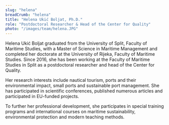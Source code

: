 ```yaml
---
slug: "helena"
breadCrumb: "helena"
title: "Helena Ukić Boljat, Ph.D."
role: "Postdoctoral Researcher & Head of the Center for Quality"
photo: "/images/team/helena.JPG"
---
```


Helena Ukić Boljat graduated from the University of Split, Faculty of Maritime Studies, with a Master of Science in Maritime Management and completed her doctorate at the University of Rijeka, Faculty of Maritime Studies. Since 2016, she has been working at the Faculty of Maritime Studies in Split as a postdoctoral researcher and head of the Center for Quality.

Her research interests include nautical tourism, ports and their environmental impact, small ports and sustainable port management. She has participated in scientific conferences, published numerous articles and participated in EU-funded projects.

To further her professional development, she participates in special training programs and international courses on maritime sustainability, environmental protection and modern teaching methods.
